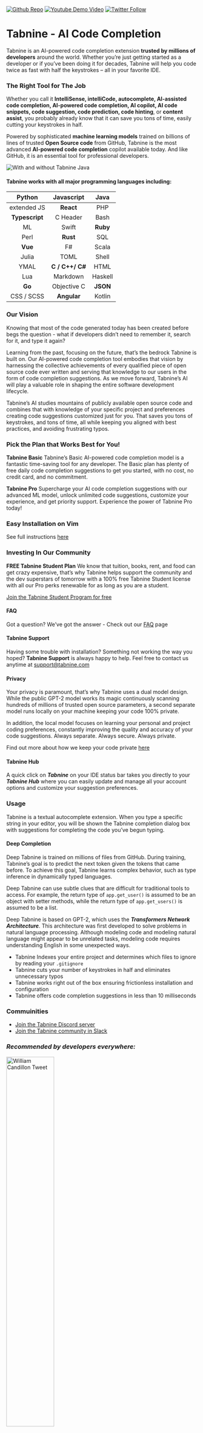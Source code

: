[twitter-shield]: https://img.shields.io/twitter/follow/Tabnine_?style=social
[twitter-url]: https://bit.ly/2WHsEtD
[github-shield]: https://img.shields.io/github/stars/codota/Tabnine?style=social
[github-url]: https://bit.ly/36iGtUU
[youtube-shield]: https://img.shields.io/youtube/views/TKLkXh_c-Gw?style=social
[youtube-url]: https://bit.ly/36slY7c

[![Github Repo][github-shield]][github-url]
[![Youtube Demo Video][youtube-shield]][youtube-url]
[![Twitter Follow][twitter-shield]][twitter-url]

# Tabnine - AI Code Completion

Tabnine is an AI-powered code completion extension **trusted by millions of developers** around the world. Whether you’re just getting started as a developer or if you’ve been doing it for decades, Tabnine will help you code twice as fast with half the keystrokes – all in your favorite IDE.

### **The Right Tool for The Job**

Whether you call it **IntelliSense, intelliCode, autocomplete, AI-assisted code completion, AI-powered code completion, AI copilot, AI code snippets, code suggestion, code prediction, code hinting**, or **content assist**, you probably already know that it can save you tons of time, easily cutting your keystrokes in half.

Powered by sophisticated **machine learning models** trained on billions of lines of trusted **Open Source code** from GitHub, Tabnine is the most advanced **AI-powered code completion** copilot available today. And like GitHub, it is an essential tool for professional developers.

![With and without Tabnine Java](https://github.com/codota/TabNine/raw/master/with-and-without-tabnine-java.gif)

#### **Tabnine works with all major programming languages including:**

|     Python     |   Javascript    |   Java   |
| :------------: | :-------------: | :------: |
|  extended JS   |    **React**    |   PHP    |
| **Typescript** |    C Header     |   Bash   |
|       ML       |      Swift      | **Ruby** |
|      Perl      |    **Rust**     |   SQL    |
|    **Vue**     |       F#        |  Scala   |
|     Julia      |      TOML       |  Shell   |
|      YMAL      | **C / C++/ C#** |   HTML   |
|      Lua       |    Markdown     | Haskell  |
|     **Go**     |   Objective C   | **JSON** |
|   CSS / SCSS   |   **Angular**   |  Kotlin  |

### **Our Vision**

Knowing that most of the code generated today has been created before begs the question - what if developers didn’t need to remember it, search for it, and type it again?

Learning from the past, focusing on the future, that’s the bedrock Tabnine is built on. Our AI-powered code completion tool embodies that vision by harnessing the collective achievements of every qualified piece of open source code ever written and serving that knowledge to our users in the form of code completion suggestions. As we move forward, Tabnine’s AI will play a valuable role in shaping the entire software development lifecycle.

Tabnine’s AI studies mountains of publicly available open source code and combines that with knowledge of your specific project and preferences creating code suggestions customized just for you. That saves you tons of keystrokes, and tons of time, all while keeping you aligned with best practices, and avoiding frustrating typos.

### **Pick the Plan that Works Best for You!**

**Tabnine Basic**
Tabnine’s Basic AI-powered code completion model is a fantastic time-saving tool for any developer. The Basic plan has plenty of free daily code completion suggestions to get you started, with no cost, no credit card, and no commitment.

**Tabnine Pro**
Supercharge your AI code completion suggestions with our advanced ML model, unlock unlimited code suggestions, customize your experience, and get priority support. Experience the power of Tabnine Pro today!

### **Easy Installation on Vim**

See full instructions [here](https://www.tabnine.com/install/vim)

### **Investing In Our Community**

**FREE Tabnine Student Plan**
We know that tuition, books, rent, and food can get crazy expensive, that’s why Tabnine helps support the community and the dev superstars of tomorrow with a 100% free Tabnine Student license with all our Pro perks renewable for as long as you are a student.

[Join the Tabnine Student Program for free](https://www.tabnine.com/students?utm_source=ide_marketplace&utm_medium=organic&utm_campaign=vim_marketplace)


#### **FAQ**

Got a question? We’ve got the answer - Check out our [FAQ](https://www.tabnine.com/faq) page

#### **Tabnine Support**

Having some trouble with installation? Something not working the way you hoped? **Tabnine Support** is always happy to help. Feel free to contact us anytime at support@tabnine.com

#### **Privacy**

Your privacy is paramount, that’s why Tabnine uses a dual model design. While the public GPT-2 model works its magic continuously scanning hundreds of millions of trusted open source parameters, a second separate model runs locally on your machine keeping your code 100% private.

In addition, the local model focuses on learning your personal and project coding preferences, constantly improving the quality and accuracy of your code suggestions. Always separate. Always secure. Always private.

Find out more about how we keep your code private [here](https://www.tabnine.com/code-privacy)

#### **Tabnine Hub**

A quick click on **_Tabnine_** on your IDE status bar takes you directly to your **_Tabnine Hub_** where you can easily update and manage all your account options and customize your suggestion preferences.

### **Usage**

Tabnine is a textual autocomplete extension. When you type a specific string in your editor, you will be shown the Tabnine completion dialog box with suggestions for completing the code you’ve begun typing.

#### **Deep Completion**

Deep Tabnine is trained on millions of files from GitHub. During training, Tabnine’s goal is to predict the next token given the tokens that came before. To achieve this goal, Tabnine learns complex behavior, such as type inference in dynamically typed languages.

Deep Tabnine can use subtle clues that are difficult for traditional tools to access. For example, the return type of `app.get_user()` is assumed to be an object with setter methods, while the return type of `app.get_users()` is assumed to be a list.

Deep Tabnine is based on GPT-2, which uses the **_Transformers Network Architecture_**. This architecture was first developed to solve problems in natural language processing. Although modeling code and modeling natural language might appear to be unrelated tasks, modeling code requires understanding English in some unexpected ways.

- Tabnine Indexes your entire project and determines which files to ignore by reading your `.gitignore`
- Tabnine cuts your number of keystrokes in half and eliminates unnecessary typos
- Tabnine works right out of the box ensuring frictionless installation and configuration
- Tabnine offers code completion suggestions in less than 10 milliseconds

### Commuinities

- [Join the Tabnine Discord server](https://discord.gg/5GnbDg5Jmg)
- [Join the Tabnine community in Slack](https://join.slack.com/t/tabnine-community/shared_invite/zt-mi5n0v6f-4W0Ap4yAUQXS~nVvxwSoJg)

### **_Recommended by developers everywhere:_**

<img src="https://raw.githubusercontent.com/codota/tabnine-vscode/master/assets/twitter-ps-27.png" alt="William Candillon Tweet" width="50%">

<img src="https://raw.githubusercontent.com/codota/tabnine-vscode/master/assets/twitter-ps-7.png" alt="Imed Boumalek Tweet" width="50%">

<img src="https://raw.githubusercontent.com/codota/tabnine-vscode/master/assets/twitter-ps-14.png" alt="ramnivas Tweet" width="50%">

<img src="https://raw.githubusercontent.com/codota/tabnine-vscode/master/assets/twitter-ps-16.png" alt="bob paskar Tweet" width="50%">

<img src="https://raw.githubusercontent.com/codota/tabnine-vscode/master/assets/twitter-ps-19.png" alt="Nick Radford Tweet" width="50%">

<img src="https://raw.githubusercontent.com/codota/tabnine-vscode/master/assets/twitter-ps-28.png" alt="Hugues BR Tweet" width="50%">

<img src="https://raw.githubusercontent.com/codota/tabnine-vscode/master/assets/twitter-ps-32.png" alt="JohnyTheCarrot Tweet" width="50%">

<img src="https://raw.githubusercontent.com/codota/tabnine-vscode/master/assets/twitter-ps-33.png" alt="Donald E Fredrick Tweet" width="50%">

<img src="https://raw.githubusercontent.com/codota/tabnine-vscode/master/assets/twitter-ps-36.png" alt="Joshua Kelly Tweet" width="50%">

<img src="https://raw.githubusercontent.com/codota/tabnine-vscode/master/assets/twitter-ps-38.png" alt="JDerek Braid Tweet" width="50%">

### **Note:**

---

A note on licensing: this repo includes source code as well as packaged Tabnine binaries. The MIT license only applies to the source code, not the binaries. The binaries are covered by the [Tabnine Terms of Use](https://www.tabnine.com/terms).

---

The Vim client for Tabnine is adapted from [YouCompleteMe](https://github.com/Valloric/YouCompleteMe).
This client is an incompatible fork of YouCompleteMe, so please do not contact the YCM maintainers regarding any problems with it. Instead, create an issue in this repository.
